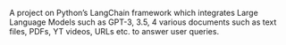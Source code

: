  A project on Python’s LangChain 
framework which integrates Large Language Models such as GPT-3, 3.5, 4 various 
documents such as text files, PDFs, YT videos, URLs etc. to answer user queries.

